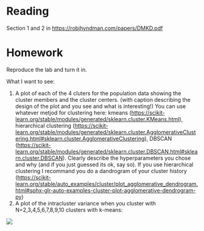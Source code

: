 # Reading
Section 1 and 2 in 
https://robjhyndman.com/papers/DMKD.pdf

# Homework
Reproduce the lab and turn it in. 

What I want to see:

1. A plot of each of the 4 cluters for the population data showing the cluster members and the cluster centers. (with caption describing the design of the plot and you see and what is interesting!) You can use whatever metjod for clustering here: kmeans (https://scikit-learn.org/stable/modules/generated/sklearn.cluster.KMeans.html), hierarchical clustering (https://scikit-learn.org/stable/modules/generated/sklearn.cluster.AgglomerativeClustering.html#sklearn.cluster.AgglomerativeClustering), DBSCAN (https://scikit-learn.org/stable/modules/generated/sklearn.cluster.DBSCAN.html#sklearn.cluster.DBSCAN). Clearly describe the hyperparameters you chose and why (and if you just guessed its ok, say so). If you use  hierarchical clustering I recommand you do a dandrogram of your cluster history (https://scikit-learn.org/stable/auto_examples/cluster/plot_agglomerative_dendrogram.html#sphx-glr-auto-examples-cluster-plot-agglomerative-dendrogram-py)
2. A plot of the intracluster variance when you cluster with N=2,3,4,5,6,7,8,9,10 clusters with k-means:
<img src="https://render.githubusercontent.com/render/math?math=\sum_{j, x \in j} \sum_i{(c_j,x_{i,j})^2">

